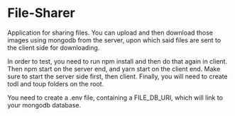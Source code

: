 # File-Sharer
Application for sharing files. You can upload and then download those images using mongodb from the server, upon which said files are sent to the client side for downloading.

In order to test, you need to run npm install and then do that again in client. Then npm start on the server end, and yarn start on the client end. Make sure to start the server side first, then client. Finally, you will need to create todl and toup folders on the root.

You need to create a .env file, containing a FILE_DB_URI, which will link to your mongodb database. 
